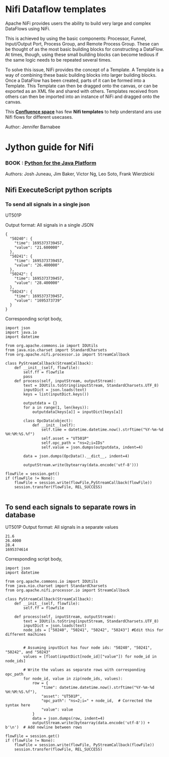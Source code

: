 # Nifi Dataflow templates

Apache NiFi provides users the ability to build very large and complex DataFlows using NiFi. 

This is achieved by using the basic components: Processor, Funnel, Input/Output Port, Process Group, and Remote Process Group. These can be thought of as the most basic building blocks for constructing a DataFlow. At times, though, using these small building blocks can become tedious if the same logic needs to be repeated several times. 

To solve this issue, NiFi provides the concept of a Template. A Template is a way of combining these basic building blocks into larger building blocks. Once a DataFlow has been created, parts of it can be formed into a Template. This Template can then be dragged onto the canvas, or can be exported as an XML file and shared with others. Templates received from others can then be imported into an instance of NiFi and dragged onto the canvas.


This [**Confluence space**](https://cwiki.apache.org/confluence/display/NIFI/Example+Dataflow+Templates) has few **Nifi templates** to help understand ans use Nifi flows for different usecases.

Author: Jennifer Barnabee

# Jython guide for Nifi 
### BOOK : [Python for the Java Platform](https://jython.readthedocs.io/en/latest/)
Authors:	Josh Juneau, Jim Baker, Victor Ng, Leo Soto, Frank Wierzbicki

## Nifi ExecuteScript python scripts

### To send all signals in a single json

UT501P

Output format: 
All signals in a single JSON
```
{
  "50240": {
    "time": 1695373739457,
    "value": "21.600000"
  },
  "50241": {
    "time": 1695373739457,
    "value": "26.400000"
  },
  "50242": {
    "time": 1695373739457,
    "value": "28.400000"
  },
  "50243": {
    "time": 1695373739457,
    "value": "1695373739"
  }
}
```
Corresponding script body,
```
import json
import java.io
import datetime

from org.apache.commons.io import IOUtils
from java.nio.charset import StandardCharsets
from org.apache.nifi.processor.io import StreamCallback

class PyStreamCallback(StreamCallback):
    def __init__(self, flowfile):
        self.ff = flowfile
        pass
    def process(self, inputStream, outputStream):
        text = IOUtils.toString(inputStream, StandardCharsets.UTF_8)
        inputDict = json.loads(text)
        keys = list(inputDict.keys())

        outputdata = {}
        for a in range(1, len(keys)):
            outputdata[keys[a]] = inputDict[keys[a]]
		
        class OpcData(object):
            def __init__(self):
      	        self.time = datetime.datetime.now().strftime("%Y-%m-%d %H:%M:%S.%f")
                self.asset = "UT501P"
                self.opc_path = "ns=2;i=IDs"
                self.value = json.dumps(outputdata, indent=4)

        data = json.dumps(OpcData().__dict__, indent=4)
		
        outputStream.write(bytearray(data.encode('utf-8')))

flowFile = session.get()
if (flowFile != None):
    flowFile = session.write(flowFile,PyStreamCallback(flowFile))
    session.transfer(flowFile, REL_SUCCESS) 
    
```
## To send each signals to separate rows in database

UT501P
Output format: 
All signals in a separate values
```
21.6
26.4000
28.4
1695374614
```

Corresponding script body,
```
import json
import datetime

from org.apache.commons.io import IOUtils
from java.nio.charset import StandardCharsets
from org.apache.nifi.processor.io import StreamCallback

class PyStreamCallback(StreamCallback):
    def __init__(self, flowfile):
        self.ff = flowfile

    def process(self, inputStream, outputStream):
        text = IOUtils.toString(inputStream, StandardCharsets.UTF_8)
        inputDict = json.loads(text)
        node_ids = ["50240", "50241", "50242", "50243"] #Edit this for different machines


        # Assuming inputDict has four node ids: "50240", "50241", "50242", and "50243"
        values = [float(inputDict[node_id]["value"]) for node_id in node_ids]

        # Write the values as separate rows with corresponding opc_path
        for node_id, value in zip(node_ids, values):
            row = {
                "time": datetime.datetime.now().strftime("%Y-%m-%d %H:%M:%S.%f"),
                "asset": "UT501P",
                "opc_path": "ns=2;i=" + node_id,  # Corrected the syntax here
                "value": value
            }
            data = json.dumps(row, indent=4)
            outputStream.write(bytearray(data.encode('utf-8')) + b'\n')  # Add newline between rows

flowFile = session.get()
if (flowFile != None):
    flowFile = session.write(flowFile, PyStreamCallback(flowFile))
    session.transfer(flowFile, REL_SUCCESS)
```